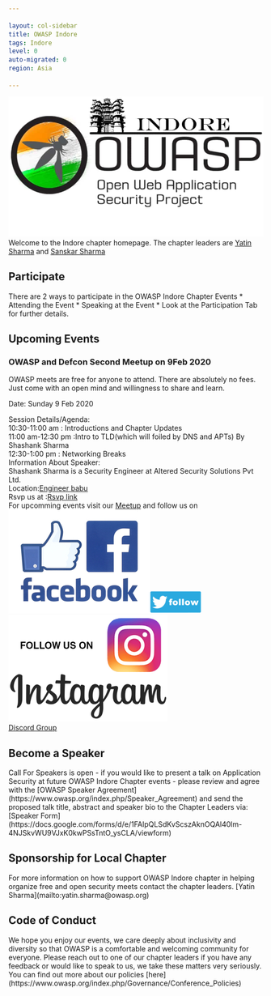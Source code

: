 ```yaml
---

layout: col-sidebar
title: OWASP Indore
tags: Indore
level: 0
auto-migrated: 0
region: Asia

---
```

<!-- rebuild -->
![OWASP Indore Logo](/assets/images/665c03c6adb74b9785144dfcc4c3ec08.jpeg)
Welcome to the Indore chapter homepage. The chapter leaders are [Yatin Sharma](mailto:yatin.sharma@owasp.org) and [Sanskar Sharma](mailto:sanskar.sharma@owasp.org) 

<h2>Participate</h2>
There are 2 ways to participate in the OWASP Indore Chapter Events
* Attending the Event
* Speaking at the Event 
* Look at the Participation Tab for further details.

<h2>Upcoming Events</h2>
<h3> OWASP and Defcon Second Meetup on 9Feb 2020</h3>
OWASP meets are free for anyone to attend. There are absolutely no fees. Just come with an open mind and willingness to share and learn.<br>

Date: Sunday 9 Feb 2020<br>

Session Details/Agenda:<br>
10:30-11:00 am : Introductions and Chapter Updates<br>
11:00 am-12:30 pm :Intro to TLD(which will foiled by DNS and APTs) By Shashank Sharma<br>
12:30-1:00 pm : Networking Breaks<br>
Information About Speaker:<br>
Shashank Sharma is a Security Engineer at Altered Security Solutions Pvt Ltd.<br>
Location:[Engineer babu](https://www.google.com/maps/place/22%C2%B045'51.5%22N+75%C2%B053'13.7%22E/@22.764307,75.88713,17z/data=!3m1!4b1!4m5!3m4!1s0x0:0x0!8m2!3d22.764307!4d75.88713)<br>
Rsvp us at :[Rsvp link](https://www.meetup.com/OWASP-Indore-Chapter/events/268359168/)<br>
For upcomming events visit our [Meetup](https://www.meetup.com/OWASP-Indore-Chapter) and follow us on<br>
[![Facebook Logo](/assets/images/Facebook.jpg)](https://facebook.com/owaspindore)[![Twitter Logo](/assets/images/twitter.jpg)](https://twitter.com/owaspindore) [![Instagram Logo](/assets/images/instagram.jpg)](https://www.instagram.com/owaspindore)<br>
[Discord Group](https://discord.gg/fETNeeQ)
<h2>Become a Speaker</h2>
Call For Speakers is open - if you would like to present a talk on Application Security at future OWASP Indore Chapter events - please review and agree with the [OWASP Speaker Agreement](https://www.owasp.org/index.php/Speaker_Agreement) and send the proposed talk title, abstract and speaker bio to the Chapter Leaders via:
[Speaker Form](https://docs.google.com/forms/d/e/1FAIpQLSdKvScszAknOQAl40lm-4NJSkvWU9VJxK0kwPSsTntO_ysCLA/viewform)

<h2>Sponsorship for Local Chapter </h2>
For more information on how to support OWASP Indore chapter in helping organize free and open security meets contact the chapter leaders.
[Yatin Sharma](mailto:yatin.sharma@owasp.org)
<h2>Code of Conduct</h2>
We hope you enjoy our events, we care deeply about inclusivity and diversity so that OWASP is a comfortable and welcoming community for everyone. Please reach out to one of our chapter leaders if you have any feedback or would like to speak to us, we take these matters very seriously. You can find out more about our policies [here](https://www.owasp.org/index.php/Governance/Conference_Policies)

